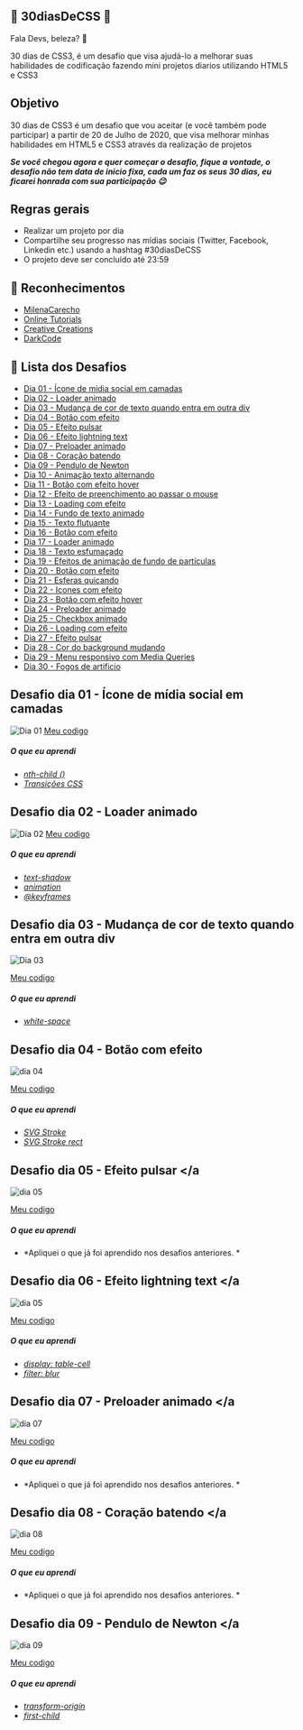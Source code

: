 ## 🚀 30diasDeCSS 🚀

Fala Devs, beleza? 🖖

 30 dias de CSS3, é um desafio que visa ajudá-lo a melhorar suas habilidades de codificação fazendo mini projetos diarios utilizando HTML5 e CSS3 

 ## Objetivo

30 dias de CSS3 é um desafio que vou aceitar (e você também pode participar) a partir de 20 de Julho de 2020, que visa melhorar minhas habilidades em HTML5 e CSS3 através da realização de projetos 

***Se você chegou agora e quer começar o desafio, fique a vontade, o desafio não tem data de inicio fixa, cada um faz os seus 30 dias, eu ficarei honrada com sua participação 😉***

## Regras gerais

* Realizar um projeto por dia
* Compartilhe seu progresso nas mídias sociais (Twitter, Facebook, Linkedin etc.) usando a hashtag #30diasDeCSS
* O projeto deve ser concluído até 23:59

## 💚 Reconhecimentos
* [MilenaCarecho](https://github.com/MilenaCarecho)
* [Online Tutorials](https://www.youtube.com/channel/UCbwXnUipZsLfUckBPsC7Jog) 
* [Creative Creations](https://www.youtube.com/channel/UCOKmVksbzoKJKmtu7rlEM1A)
* [DarkCode](https://www.youtube.com/channel/UCD3KVjbb7aq2OiOffuungzw)

## 🎯 Lista dos Desafios

* [Dia 01 - Ícone de mídia social em camadas](#id01)
* [Dia 02 - Loader animado](#id02)
* [Dia 03 - Mudança de cor de texto quando entra em outra div](#id03)
* [Dia 04 - Botão com efeito](#id04)
* [Dia 05 - Efeito pulsar](#id05)
* [Dia 06 - Efeito lightning text](#id06)
* [Dia 07 - Preloader animado](#id07)  
* [Dia 08 - Coração batendo](#id08)
* [Dia 09 - Pendulo de Newton](#id09)
* [Dia 10 - Animação texto alternando](#id10)
* [Dia 11 - Botão com efeito hover](#id11)
* [Dia 12 - Efeito de preenchimento ao passar o mouse](#id12)
* [Dia 13 - Loading com efeito](#id13)
* [Dia 14 - Fundo de texto animado](#id14)
* [Dia 15 - Texto flutuante](#id15)
* [Dia 16 - Botão com efeito](#id16)
* [Dia 17 - Loader animado](#id17)
* [Dia 18 - Texto esfumaçado](#id18)
* [Dia 19 - Efeitos de animação de fundo de partículas](#id19)
* [Dia 20 - Botão com efeito](#id20)
* [Dia 21 - Esferas quicando](#id21)
* [Dia 22 - Icones com efeito](#id22)
* [Dia 23 - Botão com efeito hover](#id23)
* [Dia 24 - Preloader animado](#id24)
* [Dia 25 - Checkbox animado](#id25)
* [Dia 26 - Loading com efeito](#id26)
* [Dia 27 - Efeito pulsar](#id27)
* [Dia 28 - Cor do background mudando](#id28)
* [Dia 29 - Menu responsivo com Media Queries](#id29)
* [Dia 30 - Fogos de artificio](#id30)

## Desafio dia 01 - Ícone de mídia social em camadas <a name="id01"></a>
![Dia 01](https://j.gifs.com/vlAqJn.gif)
[Meu codigo](https://github.com/AngelaDeodato/30DiasDeCSS/tree/main/Dia1)

##### O que eu aprendi

* *[nth-child ()](https://www.w3schools.com/cssref/sel_nth-child.asp)*
* *[Transições CSS](https://www.w3schools.com/css/css3_2dtransforms.asp)*

##  Desafio dia 02 - Loader animado <a name="id02"></a>
![Dia 02](https://j.gifs.com/9158oz.gif)
[Meu codigo](https://github.com/AngelaDeodato/30DiasDeCSS/tree/main/Dia2)

##### O que eu aprendi

* *[text-shadow](https://www.w3schools.com/cssref/css3_pr_text-shadow.asp)*
* *[animation](https://www.w3schools.com/css/css3_animations.asp)*
* *[@keyframes](https://www.w3schools.com/css/css3_animations.asp)*

##  Desafio dia 03 - Mudança de cor de texto quando entra em outra div <a name="id03"></a>

![Dia 03](https://gifs.com/gif/lxnv8l)

[Meu codigo](https://github.com/AngelaDeodato/30DiasDeCSS/tree/main/Dia3)

##### O que eu aprendi

* *[white-space](https://www.w3schools.com/cssref/pr_text_white-space.asp)*

##  Desafio dia 04 - Botão com efeito <a name="id04"></a>
![dia 04](https://j.gifs.com/xnDVoJ.gif)

[Meu codigo](https://github.com/AngelaDeodato/30DiasDeCSS/tree/main/Dia4)

##### O que eu aprendi

* *[SVG Stroke](https://www.w3schools.com/graphics/svg_stroking.asp)*
* *[SVG Stroke rect](https://www.w3schools.com/graphics/svg_rect.asp)*

##  Desafio dia 05 - Efeito pulsar <a name="id05"></a
![dia 05](https://j.gifs.com/915YgB.gif)
 
 [Meu codigo](https://github.com/AngelaDeodato/30DiasDeCSS/tree/main/Dia5)
 
 ##### O que eu aprendi
 
 * *Apliquei o que já foi aprendido nos desafios anteriores. *
 
 ##  Desafio dia 06 - Efeito lightning text <a name="id06"></a
 ![dia 05](https://j.gifs.com/jZlVnv.gif)

[Meu codigo](https://github.com/AngelaDeodato/30DiasDeCSS/tree/main/Dia6)


 ##### O que eu aprendi
 * *[display: table-cell](http://www.senktec.com/2014/01/using-css-display-table-cell-for-columns/)*
 * *[filter: blur](https://developer.mozilla.org/en-US/docs/Web/CSS/filter-function/blur)*
 
  ##  Desafio dia 07 - Preloader animado <a name="id07"></a
 ![dia 07](https://j.gifs.com/XLEKo5.gif)
 
 [Meu codigo](https://github.com/AngelaDeodato/30DiasDeCSS/tree/main/Dia7)
 
  ##### O que eu aprendi
 
 * *Apliquei o que já foi aprendido nos desafios anteriores. *
 
  ##  Desafio dia 08 - Coração batendo <a name="id08"></a
 ![dia 08](https://j.gifs.com/gZggVG.gif)
 
 [Meu codigo](https://github.com/AngelaDeodato/30DiasDeCSS/tree/main/Dia8)
 
  ##### O que eu aprendi
  
  * *Apliquei o que já foi aprendido nos desafios anteriores. *
  
   ##  Desafio dia 09 - Pendulo de Newton <a name="id09"></a
 ![dia 09](https://j.gifs.com/xnDYEB.gif)
 
 [Meu codigo](https://github.com/AngelaDeodato/30DiasDeCSS/tree/main/Dia9)
 
 ##### O que eu aprendi
 
 * *[transform-origin](https://www.w3schools.com/CSSref/css3_pr_transform-origin.asp)*
 * *[first-child](https://www.w3schools.com/cssref/sel_firstchild.asp)*
